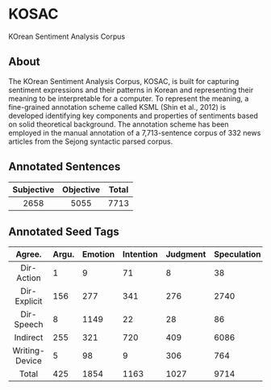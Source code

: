 # KOSAC
KOrean Sentiment Analysis Corpus

## About
The KOrean Sentiment Analysis Corpus, KOSAC, is built for capturing sentiment expressions and their patterns in Korean and representing their meaning to be interpretable for a computer. To represent the meaning, a fine-grained annotation scheme called KSML (Shin et al., 2012) is developed identifying key components and properties of sentiments based on solid theoretical background. The annotation scheme has been employed in the manual annotation of a 7,713-sentence corpus of 332 news articles from the Sejong syntactic parsed corpus.

## Annotated Sentences
|Subjective|Objective|Total|
|:----------:|:---------:|:-----:|
|2658      |5055     |7713 |

## Annotated Seed Tags
|	Agree.	|Argu.	|Emotion	|Intention	|Judgment	|Speculation	|Others	|Total|
|:---------:|:-------|:---------|:-----------|:---------|:-------------|:-------|:-----|
|Dir-Action	|1	|9	|71	|8	|38	|0	|1	|128|
|Dir-Explicit	|156	|277	|341	|276	|2740	|157	|40	|3987|
|Dir-Speech	|8	|1149	|22	|28	|86	|13	|7	|1313|
|Indirect	|255	|321	|720	|409	|6086	|63	|22	|7876|
|Writing-Device	|5	|98	|9	|306	|764	|172	|2957	|4311|
|Total	|425	|1854	|1163	|1027	|9714	|405	|3027	|17615|




